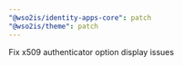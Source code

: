 ```yaml
---
"@wso2is/identity-apps-core": patch
"@wso2is/theme": patch
---
```


Fix x509 authenticator option display issues
